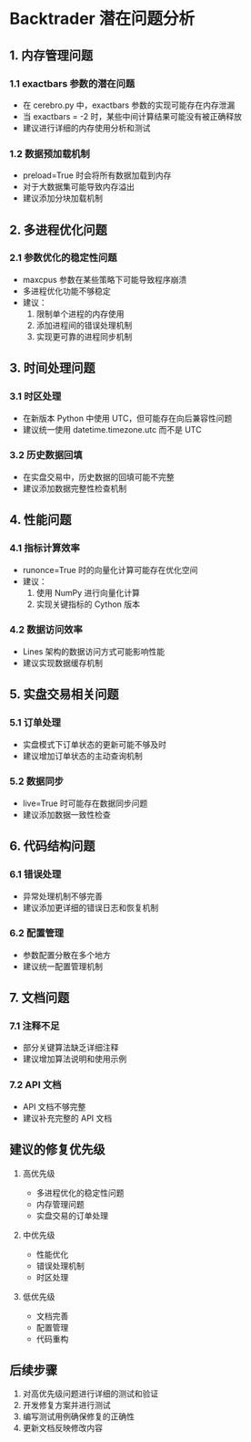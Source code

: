 # Backtrader 潜在问题分析

## 1. 内存管理问题

### 1.1 exactbars 参数的潜在问题
- 在 cerebro.py 中，exactbars 参数的实现可能存在内存泄漏
- 当 exactbars = -2 时，某些中间计算结果可能没有被正确释放
- 建议进行详细的内存使用分析和测试

### 1.2 数据预加载机制
- preload=True 时会将所有数据加载到内存
- 对于大数据集可能导致内存溢出
- 建议添加分块加载机制

## 2. 多进程优化问题

### 2.1 参数优化的稳定性问题
- maxcpus 参数在某些策略下可能导致程序崩溃
- 多进程优化功能不够稳定
- 建议：
  1. 限制单个进程的内存使用
  2. 添加进程间的错误处理机制
  3. 实现更可靠的进程同步机制

## 3. 时间处理问题

### 3.1 时区处理
- 在新版本 Python 中使用 UTC，但可能存在向后兼容性问题
- 建议统一使用 datetime.timezone.utc 而不是 UTC

### 3.2 历史数据回填
- 在实盘交易中，历史数据的回填可能不完整
- 建议添加数据完整性检查机制

## 4. 性能问题

### 4.1 指标计算效率
- runonce=True 时的向量化计算可能存在优化空间
- 建议：
  1. 使用 NumPy 进行向量化计算
  2. 实现关键指标的 Cython 版本

### 4.2 数据访问效率
- Lines 架构的数据访问方式可能影响性能
- 建议实现数据缓存机制

## 5. 实盘交易相关问题

### 5.1 订单处理
- 实盘模式下订单状态的更新可能不够及时
- 建议增加订单状态的主动查询机制

### 5.2 数据同步
- live=True 时可能存在数据同步问题
- 建议添加数据一致性检查

## 6. 代码结构问题

### 6.1 错误处理
- 异常处理机制不够完善
- 建议添加更详细的错误日志和恢复机制

### 6.2 配置管理
- 参数配置分散在多个地方
- 建议统一配置管理机制

## 7. 文档问题

### 7.1 注释不足
- 部分关键算法缺乏详细注释
- 建议增加算法说明和使用示例

### 7.2 API 文档
- API 文档不够完整
- 建议补充完整的 API 文档

## 建议的修复优先级

1. 高优先级
   - 多进程优化的稳定性问题
   - 内存管理问题
   - 实盘交易的订单处理

2. 中优先级
   - 性能优化
   - 错误处理机制
   - 时区处理

3. 低优先级
   - 文档完善
   - 配置管理
   - 代码重构

## 后续步骤

1. 对高优先级问题进行详细的测试和验证
2. 开发修复方案并进行测试
3. 编写测试用例确保修复的正确性
4. 更新文档反映修改内容
